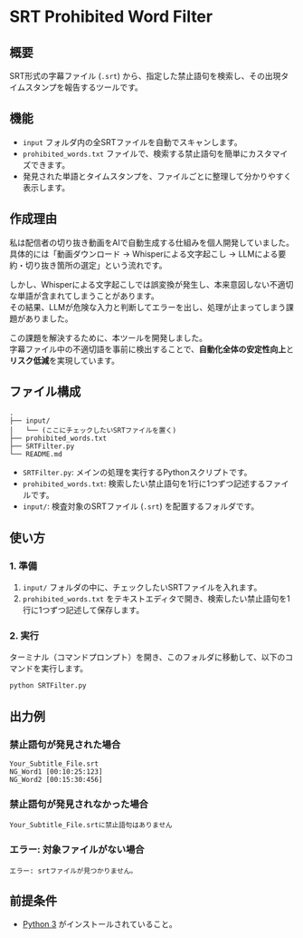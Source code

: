 # SRT Prohibited Word Filter

## 概要
SRT形式の字幕ファイル (`.srt`) から、指定した禁止語句を検索し、その出現タイムスタンプを報告するツールです。

## 機能
- `input` フォルダ内の全SRTファイルを自動でスキャンします。
- `prohibited_words.txt` ファイルで、検索する禁止語句を簡単にカスタマイズできます。
- 発見された単語とタイムスタンプを、ファイルごとに整理して分かりやすく表示します。

## 作成理由
私は配信者の切り抜き動画をAIで自動生成する仕組みを個人開発していました。  
具体的には「動画ダウンロード → Whisperによる文字起こし → LLMによる要約・切り抜き箇所の選定」という流れです。  

しかし、Whisperによる文字起こしでは誤変換が発生し、本来意図しない不適切な単語が含まれてしまうことがあります。  
その結果、LLMが危険な入力と判断してエラーを出し、処理が止まってしまう課題がありました。  

この課題を解決するために、本ツールを開発しました。  
字幕ファイル中の不適切語を事前に検出することで、**自動化全体の安定性向上**と**リスク低減**を実現しています。

## ファイル構成
```
.
├── input/
│   └── (ここにチェックしたいSRTファイルを置く)
├── prohibited_words.txt
├── SRTFilter.py
└── README.md
```
- `SRTFilter.py`: メインの処理を実行するPythonスクリプトです。
- `prohibited_words.txt`: 検索したい禁止語句を1行に1つずつ記述するファイルです。
- `input/`: 検査対象のSRTファイル (`.srt`) を配置するフォルダです。

## 使い方

### 1. 準備
1. `input/` フォルダの中に、チェックしたいSRTファイルを入れます。
2. `prohibited_words.txt` をテキストエディタで開き、検索したい禁止語句を1行に1つずつ記述して保存します。

### 2. 実行
ターミナル（コマンドプロンプト）を開き、このフォルダに移動して、以下のコマンドを実行します。
```sh
python SRTFilter.py
```

## 出力例

### 禁止語句が発見された場合
```
Your_Subtitle_File.srt
NG_Word1 [00:10:25:123]
NG_Word2 [00:15:30:456]

```

### 禁止語句が発見されなかった場合
```
Your_Subtitle_File.srtに禁止語句はありません

```

### エラー: 対象ファイルがない場合
```
エラー: srtファイルが見つかりません。
```

## 前提条件
- [Python 3](https://www.python.org/downloads/) がインストールされていること。
